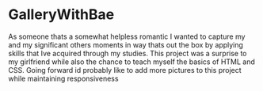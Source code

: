 # GalleryWithBae
As someone thats a somewhat helpless romantic I wanted to capture my and my significant others moments in way thats out the box by applying skills that Ive acquired through my studies. This project was a surprise to my girlfriend while also the chance to teach myself the basics of HTML and CSS. Going forward id probably like to add more pictures to this project while maintaining responsiveness
